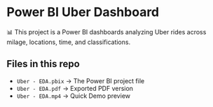 # Power BI Uber Dashboard

📊 This project is a Power BI dashboards analyzing Uber rides across milage, locations, time, and classifications.

## Files in this repo
- `Uber - EDA.pbix` → The Power BI project file
- `Uber - EDA.pdf` → Exported PDF version
- `Uber - EDA.mp4` → Quick Demo preview
